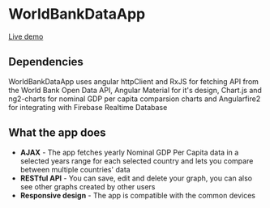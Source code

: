 
# WorldBankDataApp

[Live demo](https://world-bank-data-app.firebaseapp.com)
## Dependencies

WorldBankDataApp uses angular httpClient and RxJS for fetching API from the World Bank Open Data API, Angular Material for it's design, Chart.js and ng2-charts for nominal GDP per capita comparsion charts and Angularfire2 for integrating with Firebase Realtime Database

## What the app does

 - **AJAX** - The app fetches yearly Nominal GDP Per Capita data in a selected years range for each selected country and lets you compare
   between multiple countries' data
 - **RESTful API** - You can save, edit and delete your graph, you can also see other graphs created by other users
 - **Responsive design** - The app is compatible with the common devices
